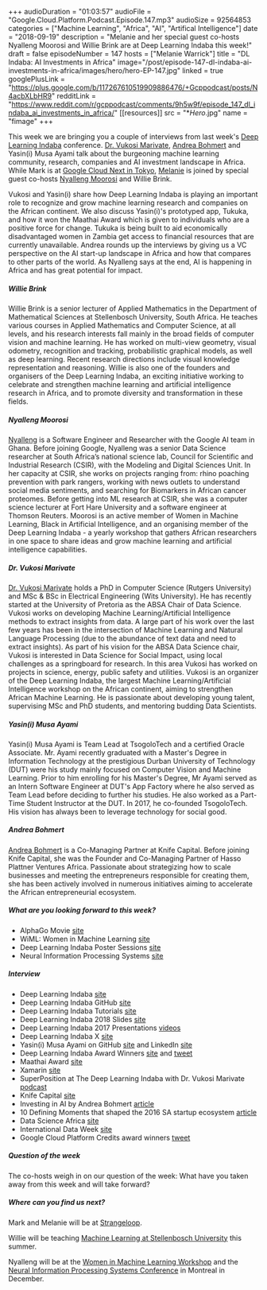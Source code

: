 +++
audioDuration = "01:03:57"
audioFile = "Google.Cloud.Platform.Podcast.Episode.147.mp3"
audioSize = 92564853
categories = ["Machine Learning", "Africa", "AI", "Artifical Intelligence"]
date = "2018-09-19"
description = "Melanie and her special guest co-hosts Nyalleng Moorosi and Willie Brink are at Deep Learning Indaba this week!"
draft = false
episodeNumber = 147
hosts = ["Melanie Warrick"]
title = "DL Indaba: AI Investments in Africa"
image="/post/episode-147-dl-indaba-ai-investments-in-africa/images/hero/hero-EP-147.jpg"
linked = true
googlePlusLink = "https://plus.google.com/b/117267610519909886476/+Gcppodcast/posts/N4acbXLbHR9"
redditLink = "https://www.reddit.com/r/gcppodcast/comments/9h5w9f/episode_147_dl_indaba_ai_investments_in_africa/"
[[resources]]
  src = "**Hero*.jpg"
  name = "fimage"
+++

This week we are bringing you a couple of interviews from last week's [Deep Learning Indaba](https://twitter.com/DeepIndaba) conference. [Dr. Vukosi Marivate](https://twitter.com/vukosi), [Andrea Bohmert](https://twitter.com/andreaboehmert) and Yasin(i) Musa Ayami talk about the burgeoning machine learning community, research, companies and AI investment landscape in Africa. While Mark is at [Google Cloud Next in Tokyo](https://cloud.withgoogle.com/next18/tokyo), [Melanie](https://twitter.com/nyghtowl) is joined by special guest co-hosts [Nyalleng Moorosi](https://twitter.com/nunuska) and Willie Brink. 

Vukosi and Yasin(i) share how Deep Learning Indaba is playing an important role to recognize and grow machine learning research and companies on the African continent. We also discuss Yasin(i)'s prototyped app, Tukuka, and how it won the Maathai Award which is given to individuals who are a positive force for change. Tukuka is being built to aid economically disadvantaged women in Zambia get access to financial resources that are currently unavailable. Andrea rounds up the interviews by giving us a VC perspective on the AI start-up landscape in Africa and how that compares to other parts of the world. As Nyalleng says at the end, AI is happening in Africa and has great potential for impact.

<!--more-->

##### Willie Brink

Willie Brink is a senior lecturer of Applied Mathematics in the Department of Mathematical Sciences at Stellenbosch University, South Africa. He teaches various courses in Applied Mathematics and Computer Science, at all levels, and his research interests fall mainly in the broad fields of computer vision and machine learning. He has worked on multi-view geometry, visual odometry, recognition and tracking, probabilistic graphical models, as well as deep learning. Recent research directions include visual knowledge representation and reasoning. Willie is also one of the founders and organisers of the Deep Learning Indaba, an exciting initiative working to celebrate and strengthen machine learning and artificial intelligence research in Africa, and to promote diversity and transformation in these fields.

##### Nyalleng Moorosi

[Nyalleng](https://twitter.com/nunuska) is a Software Engineer and Researcher with the Google AI team in Ghana.  Before joining Google, Nyalleng was a senior Data Science researcher at  South Africa’s national science lab, Council for Scientific and Industrial Research (CSIR), with the Modeling and Digital Sciences Unit.  In her capacity at CSIR, she works on projects ranging from: rhino poaching prevention with park rangers, working with news outlets to understand social media sentiments, and searching for Biomarkers in African cancer proteomes. Before getting into ML research at CSIR, she was a computer science lecturer at Fort Hare University and a software engineer at Thomson Reuters. Moorosi is an active member of Women in Machine Learning, Black in Artificial Intelligence, and an organising member of the  Deep Learning Indaba - a yearly workshop that gathers African researchers in one space to share ideas and grow machine learning and artificial intelligence capabilities.    

##### Dr. Vukosi Marivate

[Dr. Vukosi Marivate](https://twitter.com/vukosi) holds a PhD in Computer Science (Rutgers University) and MSc & BSc in Electrical Engineering (Wits University). He has recently started at the University of Pretoria as the ABSA Chair of Data Science. Vukosi works on developing Machine Learning/Artificial Intelligence methods to extract insights from data. A large part of his work over the last few years has been in the intersection of Machine Learning and Natural Language Processing (due to the abundance of text data and need to extract insights). As part of his vision for the ABSA Data Science chair, Vukosi is interested in Data Science for Social Impact, using local challenges as a springboard for research. In this area Vukosi has worked on projects in science, energy, public safety and utilities. Vukosi is an organizer of the Deep Learning Indaba, the largest Machine Learning/Artificial Intelligence workshop on the African continent, aiming to strengthen African Machine Learning. He is passionate about developing young talent, supervising MSc and PhD students, and mentoring budding Data Scientists.

##### Yasin(i) Musa Ayami

Yasin(i) Musa Ayami is Team Lead at TsogoloTech and a certified Oracle Associate. Mr. Ayami recently graduated with a Master's Degree in Information Technology at the prestigious Durban University of Technology (DUT) were his study mainly focused on Computer Vision and Machine Learning. Prior to him enrolling for his Master's Degree, Mr Ayami served as an Intern Software Engineer at DUT's App Factory where he also served as Team Lead before deciding to further his studies. He also worked as a Part-Time Student Instructor at the DUT. In 2017, he co-founded TsogoloTech. His vision has always been to leverage technology for social good.

##### Andrea Bohmert

[Andrea Bohmert](https://twitter.com/andreaboehmert) is a Co-Managing Partner at Knife Capital. Before joining Knife Capital, she was the Founder and Co-Managing Partner of Hasso Plattner Ventures Africa. Passionate about strategizing how to scale businesses and meeting the entrepreneurs responsible for creating them, she has been actively involved in numerous initiatives aiming to accelerate the African entrepreneurial ecosystem.

##### What are you looking forward to this week?

* AlphaGo Movie [site](https://www.alphagomovie.com/)
* WiML:  Women in Machine Learning [site](http://www.deeplearningindaba.com/women-in-ml.html)
* Deep Learning Indaba Poster Sessions [site](http://www.deeplearningindaba.com/poster-sessions.html)
* Neural Information Processing Systems [site](https://nips.cc)

##### Interview

* Deep Learning Indaba [site](http://www.deeplearningindaba.com)
* Deep Learning Indaba GitHub [site](https://github.com/deep-learning-indaba/indaba-2018)
* Deep Learning Indaba Tutorials [site](http://www.deeplearningindaba.com/other-tutorials.html)
* Deep Learning Indaba 2018 Slides [site](http://www.deeplearningindaba.com/slides-2018.html)
* Deep Learning Indaba 2017 Presentations [videos](http://www.deeplearningindaba.com/videos-978728.html)
* Deep Learning Indaba X [site](http://www.deeplearningindaba.com/indabax.html)
* Yasin(i) Musa Ayami on GitHub [site](https://github.com/ayamlearning) and LinkedIn [site](https://www.linkedin.com/in/yasin-musa-ayami-8a2490108/)
* Deep Learning Indaba Award Winners [site](http://www.deeplearningindaba.com/blog/winners-of-the-kambule-and-maathai-awards) and [tweet](https://twitter.com/DeepIndaba/status/1039813047043469312)
* Maathai Award [site](http://www.deeplearningindaba.com/maathai-award.html)
* Xamarin [site](https://visualstudio.microsoft.com/xamarin/)
* SuperPosition at The Deep Learning Indaba with Dr. Vukosi Marivate [podcast](https://soundcloud.com/super-position-846221228/drvukosimarivate)
* Knife Capital [site](https://www.knifecap.com/)
* Investing in AI by Andrea Bohmert [article](http://aiexpoafrica.com/2018/08/13/investing-in-ai/)
* 10 Defining Moments that shaped the 2016 SA startup ecosystem [article](http://ventureburn.com/2017/01/10-defining-moments-shaped-2016-south-african-startup-ecosystem/)
* Data Science Africa [site](http://www.datascienceafrica.org)
* International Data Week [site](http://www.internationaldataweek.org)
* Google Cloud Platform Credits award winners [tweet](https://twitter.com/DeepIndaba/status/1040561702910263297)

##### Question of the week

The co-hosts weigh in on our question of the week: What have you taken away from this week and will take forward? 

##### Where can you find us next?

Mark and Melanie will be at [Strangeloop](https://www.thestrangeloop.com).

Willie will be teaching [Machine Learning at Stellenbosch University](https://mml-stellenbosch.github.io) this summer. 

Nyalleng will be at the [Women in Machine Learning Workshop](https://wimlworkshop.org/sh_events/wiml-workshop-2018/) and the [Neural Information Processing Systems Conference](https://nips.cc) in Montreal in December.